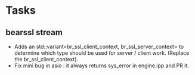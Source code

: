 # Tasks

## bearssl stream
- Adds an std::variant<br_ssl_client_context, br_ssl_server_context> to determine which type should be used for server / client work. (Replace the br_ssl_client_context).
- Fix mini bug in asio : it always returns sys_error in engine.ipp and PR it.
